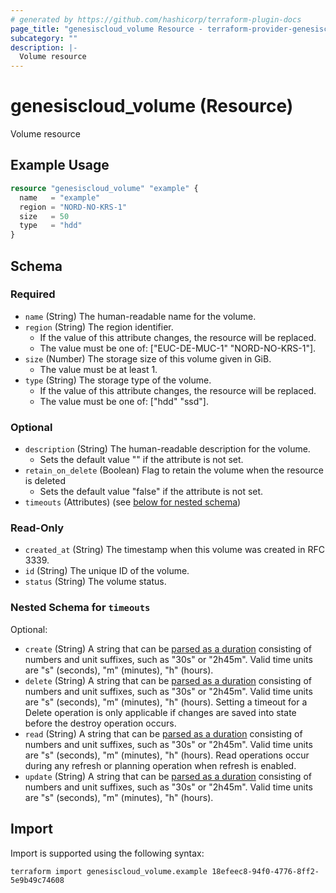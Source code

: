 ```yaml
---
# generated by https://github.com/hashicorp/terraform-plugin-docs
page_title: "genesiscloud_volume Resource - terraform-provider-genesiscloud"
subcategory: ""
description: |-
  Volume resource
---
```


# genesiscloud_volume (Resource)

Volume resource

## Example Usage

```terraform
resource "genesiscloud_volume" "example" {
  name   = "example"
  region = "NORD-NO-KRS-1"
  size   = 50
  type   = "hdd"
}
```

<!-- schema generated by tfplugindocs -->
## Schema

### Required

- `name` (String) The human-readable name for the volume.
- `region` (String) The region identifier.
  - If the value of this attribute changes, the resource will be replaced.
  - The value must be one of: ["EUC-DE-MUC-1" "NORD-NO-KRS-1"].
- `size` (Number) The storage size of this volume given in GiB.
  - The value must be at least 1.
- `type` (String) The storage type of the volume.
  - If the value of this attribute changes, the resource will be replaced.
  - The value must be one of: ["hdd" "ssd"].

### Optional

- `description` (String) The human-readable description for the volume.
  - Sets the default value "" if the attribute is not set.
- `retain_on_delete` (Boolean) Flag to retain the volume when the resource is deleted
  - Sets the default value "false" if the attribute is not set.
- `timeouts` (Attributes) (see [below for nested schema](#nestedatt--timeouts))

### Read-Only

- `created_at` (String) The timestamp when this volume was created in RFC 3339.
- `id` (String) The unique ID of the volume.
- `status` (String) The volume status.

<a id="nestedatt--timeouts"></a>
### Nested Schema for `timeouts`

Optional:

- `create` (String) A string that can be [parsed as a duration](https://pkg.go.dev/time#ParseDuration) consisting of numbers and unit suffixes, such as "30s" or "2h45m". Valid time units are "s" (seconds), "m" (minutes), "h" (hours).
- `delete` (String) A string that can be [parsed as a duration](https://pkg.go.dev/time#ParseDuration) consisting of numbers and unit suffixes, such as "30s" or "2h45m". Valid time units are "s" (seconds), "m" (minutes), "h" (hours). Setting a timeout for a Delete operation is only applicable if changes are saved into state before the destroy operation occurs.
- `read` (String) A string that can be [parsed as a duration](https://pkg.go.dev/time#ParseDuration) consisting of numbers and unit suffixes, such as "30s" or "2h45m". Valid time units are "s" (seconds), "m" (minutes), "h" (hours). Read operations occur during any refresh or planning operation when refresh is enabled.
- `update` (String) A string that can be [parsed as a duration](https://pkg.go.dev/time#ParseDuration) consisting of numbers and unit suffixes, such as "30s" or "2h45m". Valid time units are "s" (seconds), "m" (minutes), "h" (hours).

## Import

Import is supported using the following syntax:

```shell
terraform import genesiscloud_volume.example 18efeec8-94f0-4776-8ff2-5e9b49c74608
```
